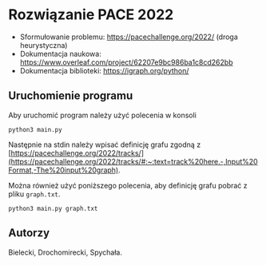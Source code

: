 # Rozwiązanie PACE 2022
 - Sformułowanie problemu: https://pacechallenge.org/2022/ (droga heurystyczna)
 - Dokumentacja naukowa: https://www.overleaf.com/project/62207e9bc986ba1c8cd262bb
 - Dokumentacja biblioteki: https://igraph.org/python/

## Uruchomienie programu
Aby uruchomić program należy użyć polecenia w konsoli

    python3 main.py

Następnie na stdin należy wpisać definicję grafu zgodną z [https://pacechallenge.org/2022/tracks/](https://pacechallenge.org/2022/tracks/#:~:text=track%20here.-,Input%20Format,-The%20input%20graph).

Można również użyć poniższego polecenia, aby definicję grafu pobrać z pliku `graph.txt`.

    python3 main.py graph.txt


## Autorzy
Bielecki, Drochomirecki, Spychała.
